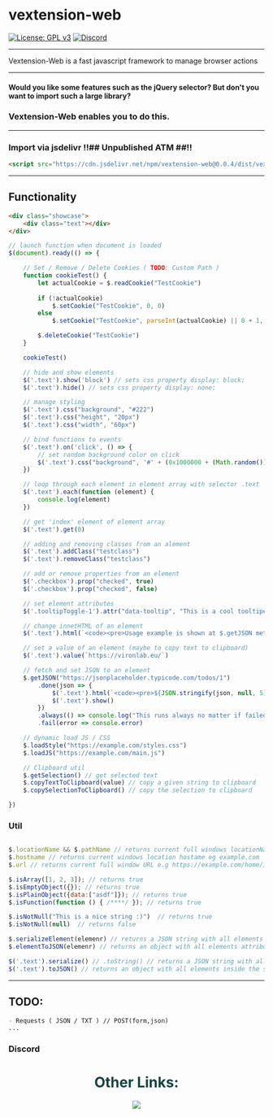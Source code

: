 # vextension-web

[![License: GPL v3](https://img.shields.io/badge/License-LGPL%20v3-blue.svg)](LICENSE)
[![Discord](https://img.shields.io/discord/785956343407181824.svg)](https://discord.gg/wvcX92VyEH)
_________

Vextension-Web is a fast javascript framework to manage browser actions

----------

#### Would you like some features such as the jQuery selector? But don't you want to import such a large library?

### Vextension-Web enables you to do this.

----------

### Import via jsdelivr !!## Unpublished ATM ##!!

```html
<script src="https://cdn.jsdelivr.net/npm/vextension-web@0.0.4/dist/vextension-web.min.js"></script>

```

----------


## Functionality

```html
<div class="showcase">
    <div class="text"></div>
</div>
```

```js
// launch function when document is loaded
$(document).ready(() => {

    // Set / Remove / Delete Cookies ( TODO: Custom Path )
    function cookieTest() {
        let actualCookie = $.readCookie("TestCookie")
        
        if (!actualCookie)
            $.setCookie("TestCookie", 0, 0)
        else
            $.setCookie("TestCookie", parseInt(actualCookie) || 0 + 1, 1)

        $.deleteCookie("TestCookie")
    }

    cookieTest()

    // hide and show elements
    $('.text').show('block') // sets css property display: block;
    $('.text').hide() // sets css property display: none;

    // manage styling
    $('.text').css("background", "#222")
    $('.text').css("height", "20px")
    $('.text').css("width", "60px")

    // bind functions to events
    $('.text').on('click', () => {
        // set random background color on click
        $('.text').css("background", '#' + (0x1000000 + (Math.random()) * 0xffffff).toString(16).substr(1, 6))
    })

    // loop through each element in element array with selector .text
    $('.text').each(function (element) {
        console.log(element)
    })

    // get 'index' element of element array
    $('.text').get(0)

    // adding and removing classes from an alement
    $('.text').addClass("testclass")
    $('.text').removeClass("testclass")

    // add or remove properties from an element
    $('.checkbox').prop("checked", true)
    $('.checkbox').prop("checked", false)

    // set element attributes
    $('.tooltipToggle-1').attr("data-tooltip", "This is a cool tooltiped element")

    // change innetHTML of an element 
    $('.text').html(`<code><pre>Usage example is shown at $.getJSON method</pre></code>`)

    // set a value of an element (maybe to copy text to clipboard)
    $('.text').value(`https://vironlab.eu/`)

    // fetch and set JSON to an element
    $.getJSON("https://jsonplaceholder.typicode.com/todos/1")
        .done(json => {
            $('.text').html(`<code><pre>${JSON.stringify(json, null, 5).split("\n").join("<br>")}</pre></code>`)
            $('.text').show()
        })
        .always(() => console.log("This runs always no matter if failed or done"))
        .fail(error => console.error)

    // dynamic load JS / CSS
    $.loadStyle("https://example.com/styles.css")
    $.loadJS("https://example.com/main.js")

    // Clipboard util
    $.getSelection() // get selected text
    $.copyTextToClipboard(value) // copy a given string to clipboard
    $.copySelectionToClipboard() // copy the selection to clipboard

})

```

### Util

```js

$.locationName && $.pathName // returns current full windows locationName e.g /home/index.html
$.hostname // returns current windows location hostame eg example.com
$.url // returns current full window URL e.g https://example.com/home/index.html

$.isArray([1, 2, 3]); // returns true
$.isEmptyObject({}); // returns true
$.isPlainObject({data:["asdf"]}); // returns true
$.isFunction(function () { /****/ }); // returns true

$.isNotNull("This is a nice string :)")  // returns true
$.isNotNull(null)  // returns false

$.serializeElement(elemenr) // returns a JSON string with all elements attributes
$.elementToJSON(elemenr) // returns an object with all elements attributes

$('.text').serialize() // .toString() // returns a JSON string with all elements inside the selector collection 
$('.text').toJSON() // returns an object with all elements inside the selector collection 

```
______

## TODO: 
```markdown
- Requests ( JSON / TXT ) // POST(form,json)
...
```

### Discord

<div align="center">
    <h1 style="color:#154444">Other Links:</h1>
    <a style="color:#00ff00" target="_blank" href="https://discord.gg/wvcX92VyEH"><img src="https://img.shields.io/discord/785956343407181824?label=vironlab.eu%20Discord&logo=Discord&logoColor=%23ffffff&style=flat-square"></img></a>
</div>